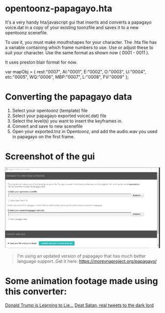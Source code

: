 # opentoonz-papagayo.hta
It's a very handy hta/javascript gui that inserts and converts a papagayo voice.dat in a copy of your existing toonzfile and saves it to a new opentoonz scenefile.

To use it, you must make mouthshapes for your character. 
The .hta file has a variable containing which frame numbers to use. 
Use or adjust these to suit your character. Use the same format as shown now ( 0001 - 0011 ).

It uses preston blair format for now.

var mapObj = {
   rest:"0007",
   AI:"0001",
   E:"0002",
   O:"0003",
   U:"0004",
   etc:"0005",
   WQ:"0006",
   MBP:"0007",
   L:"0008",
   FV:"0009"
};


# Converting the papagayo data 
1. Select your opentoonz (template) file
2. Select your papagayo exported voice(.dat) file
3. Select the level(s) you want to insert the keyframes in.
4. Convert and save to new scenefile
5. Open your exported.tnz in Opentoonz, and add the audio.wav you used in papagayo on the first frame. 

# Screenshot of the gui
<img src="screenshot.png">

>I'm using an updated version of papagayo that has much better language support. Get it here:
https://morevnaproject.org/papagayo/

# Some animation footage made using this converter: 

[Donald Trump is Learning to Lie...](https://youtu.be/4O1BLhU_a3Q "Trum Petty on youtube")
[Deat Satan, real tweets to the dark lord ](https://youtu.be/9i4RP6qqUTI "Dear Satan")
 





